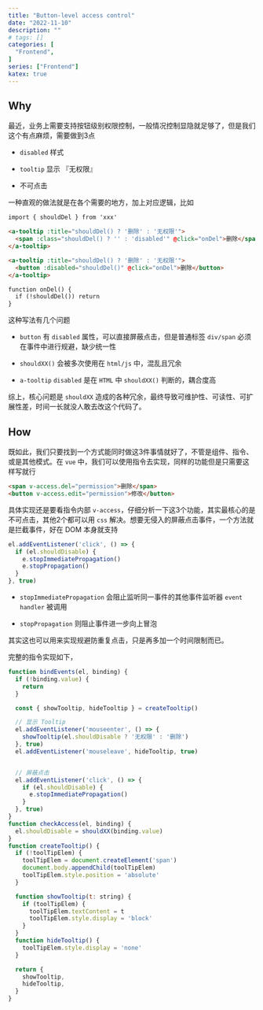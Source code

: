 ```yaml
---
title: "Button-level access control"
date: "2022-11-10"
description: ""
# tags: []
categories: [
  "Frontend",
]
series: ["Frontend"]
katex: true
---
```


<!--more-->

## Why

最近，业务上需要支持按钮级别权限控制，一般情况控制显隐就足够了，但是我们这个有点麻烦，需要做到3点

- `disabled` 样式

- `tooltip` 显示 『无权限』

- 不可点击


一种直观的做法就是在各个需要的地方，加上对应逻辑，比如

```html
import { shouldDel } from 'xxx'

<a-tooltip :title="shouldDel() ? '删除' : '无权限'">
  <span :class="shouldDel() ? '' : 'disabled'" @click="onDel">删除</span>
</a-tooltip>

<a-tooltip :title="shouldDel() ? '删除' : '无权限'">
  <button :disabled="shouldDel()" @click="onDel">删除</button>
</a-tooltip>

function onDel() {
  if (!shouldDel()) return
}
```

这种写法有几个问题

- `button` 有 `disabled` 属性，可以直接屏蔽点击，但是普通标签 `div/span` 必须在事件中进行规避，缺少统一性

- `shouldXX()` 会被多次使用在 `html/js` 中，混乱且冗余

- `a-tooltip` `disabled` 是在 `HTML` 中 `shouldXX()` 判断的，耦合度高

综上，核心问题是 `shouldXX` 造成的各种冗余，最终导致可维护性、可读性、可扩展性差，时间一长就没人敢去改这个代码了。

## How

既如此，我们只要找到一个方式能同时做这3件事情就好了，不管是组件、指令、或是其他模式。在 `vue` 中，我们可以使用指令去实现，同样的功能但是只需要这样写就行

```html
<span v-access.del="permission">删除</span>
<button v-access.edit="permission">修改</button>
```

具体实现还是要看指令内部 `v-access`，仔细分析一下这3个功能，其实最核心的是 不可点击，其他2个都可以用 `css` 解决。想要无侵入的屏蔽点击事件，一个方法就是拦截事件，好在 DOM 本身就支持


```js
el.addEventListener('click', () => {
  if (el.shouldDisable) {
    e.stopImmediatePropagation()
    e.stopPropagation()
  }
}, true)
```

- `stopImmediatePropagation` 会阻止监听同一事件的其他事件监听器 `event handler` 被调用

- `stopPropagation` 则阻止事件进一步向上冒泡


其实这也可以用来实现规避防重复点击，只是再多加一个时间限制而已。

完整的指令实现如下，

```js
function bindEvents(el, binding) {
  if (!binding.value) {
    return
  }

  const { showTooltip, hideTooltip } = createTooltip()

  // 显示 Tooltip
  el.addEventListener('mouseenter', () => {
    showTooltip(el.shouldDisable ? '无权限' : '删除')
  }, true)
  el.addEventListener('mouseleave', hideTooltip, true)


  // 屏蔽点击
  el.addEventListener('click', () => {
    if (el.shouldDisable) {
      e.stopImmediatePropagation()
    }
  }, true)
}
function checkAccess(el, binding) {
  el.shouldDisable = shouldXX(binding.value)
}
function createTooltip() {
  if (!toolTipElem) {
    toolTipElem = document.createElement('span')
    document.body.appendChild(toolTipElem)
    toolTipElem.style.position = 'absolute'
  }

  function showTooltip(t: string) {
    if (toolTipElem) {
      toolTipElem.textContent = t
      toolTipElem.style.display = 'block'
    }
  }
  function hideTooltip() {
    toolTipElem.style.display = 'none'
  }

  return {
    showTooltip,
    hideTooltip,
  }
}
```

